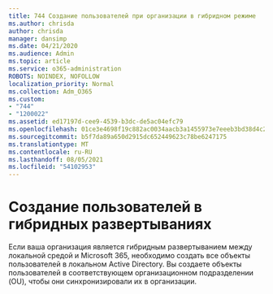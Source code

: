 ```yaml
---
title: 744 Создание пользователей при организации в гибридном режиме
ms.author: chrisda
author: chrisda
manager: dansimp
ms.date: 04/21/2020
ms.audience: Admin
ms.topic: article
ms.service: o365-administration
ROBOTS: NOINDEX, NOFOLLOW
localization_priority: Normal
ms.collection: Adm_O365
ms.custom:
- "744"
- "1200022"
ms.assetid: ed17197d-cee9-4539-b3dc-de5ac04efc79
ms.openlocfilehash: 01ce3e4698f19c882ac0034aacb3a1455973e7eeeb3bd38d4c28a0070d739405
ms.sourcegitcommit: b5f7da89a650d2915dc652449623c78be6247175
ms.translationtype: MT
ms.contentlocale: ru-RU
ms.lasthandoff: 08/05/2021
ms.locfileid: "54102953"
---
```

# <a name="create-users-in-hybrid-deployments"></a>Создание пользователей в гибридных развертываниях

Если ваша организация является гибридным развертыванием между локальной средой и Microsoft 365, необходимо создать все объекты пользователей в локальном Active Directory. Вы создаете объекты пользователей в соответствующем организационном подразделении (OU), чтобы они синхронизировали их в организации.
